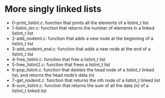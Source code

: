 # More singly linked lists
* 0-print_listint.c: function that prints all the elements of a listint_t list
* 1-listint_len.c: function that returns the number of elements in a linked listint_t list
* 2-add_nodeint.c: function that adds a new node at the beginning of a listint_t list
* 3-add_nodeint_end.c: function that adds a new node at the end of a listint_t list
* 4-free_listint.c: function that free a listint_t list
* 5-free_listint2.c: function that frees a listint_t list
* 6-pop_listint.c: function that deletes the head node of a listint_t linked list, and returns the head node’s data (n)
* 7-get_nodeint.c: function that returns the nth node of a listint_t linked list
* 8-sum_listint.c: function that returns the sum of all the data (n) of a listint_t linked list
